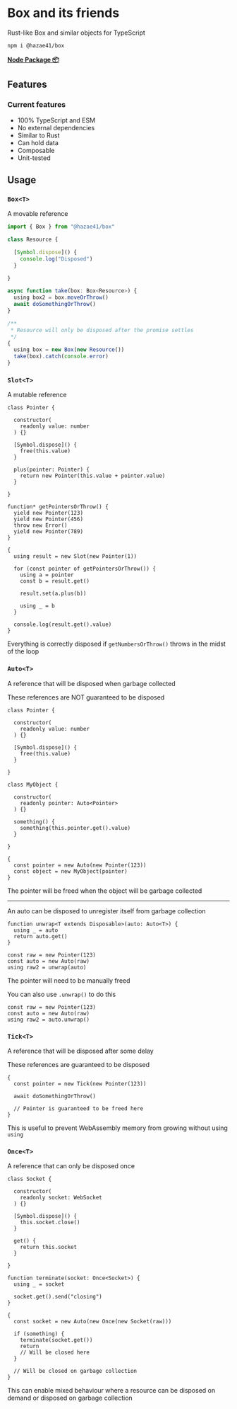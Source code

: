 # Box and its friends

Rust-like Box and similar objects for TypeScript

```bash
npm i @hazae41/box
```

[**Node Package 📦**](https://www.npmjs.com/package/@hazae41/box)

## Features

### Current features
- 100% TypeScript and ESM
- No external dependencies
- Similar to Rust
- Can hold data
- Composable
- Unit-tested

## Usage

### `Box<T>`

A movable reference

```typescript
import { Box } from "@hazae41/box"

class Resource {

  [Symbol.dispose]() { 
    console.log("Disposed")
  }

}

async function take(box: Box<Resource>) {
  using box2 = box.moveOrThrow()
  await doSomethingOrThrow()
}

/**
 * Resource will only be disposed after the promise settles
 */
{
  using box = new Box(new Resource())
  take(box).catch(console.error)
}
```

### `Slot<T>`

A mutable reference

```tsx
class Pointer {

  constructor(
    readonly value: number
  ) {}

  [Symbol.dispose]() {
    free(this.value)
  }

  plus(pointer: Pointer) {
    return new Pointer(this.value + pointer.value)
  }

}

function* getPointersOrThrow() {
  yield new Pointer(123)
  yield new Pointer(456)
  throw new Error()
  yield new Pointer(789)
}

{
  using result = new Slot(new Pointer(1))

  for (const pointer of getPointersOrThrow()) {
    using a = pointer
    const b = result.get()

    result.set(a.plus(b))

    using _ = b
  }

  console.log(result.get().value)
}
```

Everything is correctly disposed if `getNumbersOrThrow()` throws in the midst of the loop

### `Auto<T>`

A reference that will be disposed when garbage collected

These references are NOT guaranteed to be disposed

```tsx
class Pointer {

  constructor(
    readonly value: number
  ) {}

  [Symbol.dispose]() {
    free(this.value)
  }

}

class MyObject {

  constructor(
    readonly pointer: Auto<Pointer>
  ) {}

  something() {
    something(this.pointer.get().value)
  }

}

{
  const pointer = new Auto(new Pointer(123))
  const object = new MyObject(pointer)
}
```

The pointer will be freed when the object will be garbage collected

---

An auto can be disposed to unregister itself from garbage collection

```tsx
function unwrap<T extends Disposable>(auto: Auto<T>) {
  using _ = auto
  return auto.get()
}

const raw = new Pointer(123)
const auto = new Auto(raw)
using raw2 = unwrap(auto)
```

The pointer will need to be manually freed

You can also use `.unwrap()` to do this

```tsx
const raw = new Pointer(123)
const auto = new Auto(raw)
using raw2 = auto.unwrap()
```

### `Tick<T>`

A reference that will be disposed after some delay

These references are guaranteed to be disposed

```tsx
{
  const pointer = new Tick(new Pointer(123))

  await doSomethingOrThrow()

  // Pointer is guaranteed to be freed here
}
```

This is useful to prevent WebAssembly memory from growing without using `using`

### `Once<T>`

A reference that can only be disposed once

```tsx
class Socket {

  constructor(
    readonly socket: WebSocket
  ) {}

  [Symbol.dispose]() {
    this.socket.close()
  }

  get() {
    return this.socket
  }

}

function terminate(socket: Once<Socket>) {
  using _ = socket
  
  socket.get().send("closing")
}

{
  const socket = new Auto(new Once(new Socket(raw)))

  if (something) {
    terminate(socket.get())
    return
    // Will be closed here
  } 
  
  // Will be closed on garbage collection
}
```

This can enable mixed behaviour where a resource can be disposed on demand or disposed on garbage collection